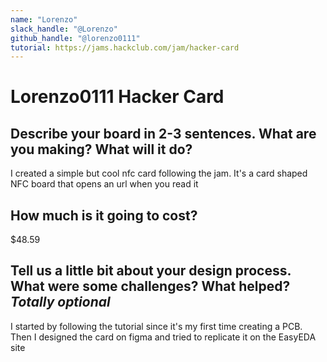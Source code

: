 ```yaml
---
name: "Lorenzo"
slack_handle: "@Lorenzo"
github_handle: "@lorenzo0111"
tutorial: https://jams.hackclub.com/jam/hacker-card
---
```


# Lorenzo0111 Hacker Card

## Describe your board in 2-3 sentences. What are you making? What will it do?
I created a simple but cool nfc card following the jam. It's a card shaped NFC board that opens an url when you read it

## How much is it going to cost?
$48.59

## Tell us a little bit about your design process. What were some challenges? What helped? ***Totally optional***
I started by following the tutorial since it's my first time creating a PCB. Then I designed the card on figma and tried to replicate it on the EasyEDA site
